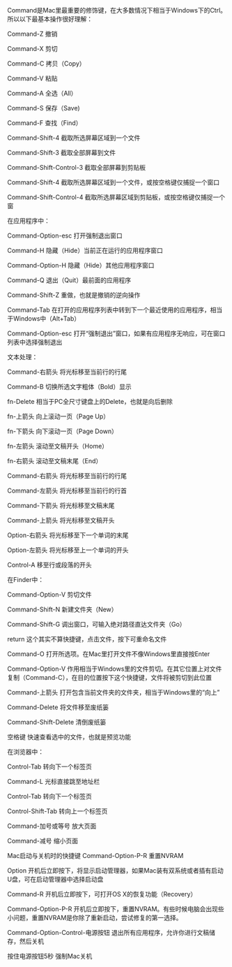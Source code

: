 Command是Mac里最重要的修饰键，在大多数情况下相当于Windows下的Ctrl。所以以下最基本操作很好理解：

Command-Z 撤销　

Command-X 剪切　　

Command-C 拷贝（Copy）　　

Command-V 粘贴　　

Command-A 全选（All）　　

Command-S 保存（Save)　　

Command-F 查找（Find）　　

Command-Shift-4 截取所选屏幕区域到一个文件　　

Command-Shift-3 截取全部屏幕到文件　　

Command-Shift-Control-3 截取全部屏幕到剪贴板　　

Command-Shift-4 截取所选屏幕区域到一个文件，或按空格键仅捕捉一个窗口　　

Command-Shift-Control-4 截取所选屏幕区域到剪贴板，或按空格键仅捕捉一个窗

在应用程序中：

Command-Option-esc 打开强制退出窗口　　

Command-H 隐藏（Hide）当前正在运行的应用程序窗口　　

Command-Option-H 隐藏（Hide）其他应用程序窗口　　

Command-Q 退出（Quit）最前面的应用程序　　

Command-Shift-Z 重做，也就是撤销的逆向操作　　

Command-Tab 在打开的应用程序列表中转到下一个最近使用的应用程序，相当于Windows中（Alt+Tab）　　

Command-Option-esc 打开“强制退出”窗口，如果有应用程序无响应，可在窗口列表中选择强制退出

文本处理：

Command-右箭头 将光标移至当前行的行尾　　

Command-B 切换所选文字粗体（Bold）显示　　

fn-Delete 相当于PC全尺寸键盘上的Delete，也就是向后删除　　

fn-上箭头 向上滚动一页（Page Up）　　

fn-下箭头 向下滚动一页（Page Down）　　

fn-左箭头 滚动至文稿开头（Home）　　

fn-右箭头 滚动至文稿末尾（End）　　

Command-右箭头 将光标移至当前行的行尾　　

Command-左箭头 将光标移至当前行的行首　　

Command-下箭头 将光标移至文稿末尾　　

Command-上箭头 将光标移至文稿开头　　

Option-右箭头 将光标移至下一个单词的末尾　　

Option-左箭头 将光标移至上一个单词的开头　　

Control-A 移至行或段落的开头

在Finder中：

Command-Option-V 剪切文件　　

Command-Shift-N 新建文件夹（New）　　

Command-Shift-G 调出窗口，可输入绝对路径直达文件夹（Go）　　

return 这个其实不算快捷键，点击文件，按下可重命名文件　　

Command-O 打开所选项。在Mac里打开文件不像Windows里直接按Enter　　

Command-Option-V 作用相当于Windows里的文件剪切。在其它位置上对文件复制（Command-C），在目的位置按下这个快捷键，文件将被剪切到此位置　　

Command-上箭头 打开包含当前文件夹的文件夹，相当于Windows里的“向上”　　

Command-Delete 将文件移至废纸篓　　

Command-Shift-Delete 清倒废纸篓　　

空格键 快速查看选中的文件，也就是预览功能

在浏览器中：

Control-Tab 转向下一个标签页　　

Command-L 光标直接跳至地址栏　　

Control-Tab 转向下一个标签页　　

Control-Shift-Tab 转向上一个标签页　　

Command-加号或等号 放大页面　　

Command-减号 缩小页面

Mac启动与关机时的快捷键
Command-Option-P-R 重置NVRAM　　

Option 开机后立即按下，将显示启动管理器，如果Mac装有双系统或者插有启动U盘，可在启动管理器中选择启动盘　　

Command-R 开机后立即按下，可打开OS X的恢复功能（Recovery）　　

Command-Option-P-R 开机后立即按下，重置NVRAM。有些时候电脑会出现些小问题，重置NVRAM是你除了重新启动，尝试修复的第一选择。　　

Command-Option-Control-电源按钮 退出所有应用程序，允许你进行文稿储存，然后关机　　

按住电源按钮5秒 强制Mac关机
